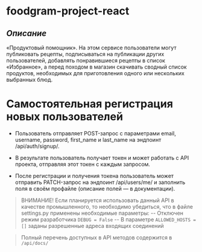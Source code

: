 # foodgram-project-react

## _Описание_

 «Продуктовый помощник». На этом сервисе пользователи могут публиковать рецепты, подписываться на публикации других пользователей, добавлять понравившиеся рецепты в список «Избранное», а перед походом в магазин скачивать сводный список продуктов, необходимых для приготовления одного или нескольких выбранных блюд.

# Самостоятельная регистрация новых пользователей

- Пользователь отправляет POST-запрос с параметрами email, username, password, first_name и last_name на эндпоинт /api/auth/signup/.

- В результате пользователь получает токен и может работать с API проекта, отправляя этот токен с каждым запросом.
 
- После регистрации и получения токена пользователь может отправить PATCH-запрос на эндпоинт /api/users/me/ и заполнить поля в своём профайле (описание полей — в документации).

> ВНИМАНИЕ!
> Если планируется использовать данный API в качестве промышленного,
> то необходимо убедиться, что в файле settings.py применены необходимые параметры:
> -- Отключен режим разработчика `DEBUG = False`
> -- В параметре `ALLOWED_HOSTS = []` заданы разрешенные адреса входящих соединений


> Полный перечень доступных в API методов содержится в `/api/docs/`




  

 
